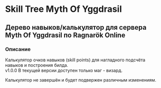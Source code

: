 # Skill Tree Myth Of Yggdrasil
## Дерево навыков/калькулятор для сервера Myth Of Yggdrasil по Ragnarök Online

### Описание  
Калькулятор очков навыков (skill points) для нагладного подсчёта навыков и построения билда.  
v1.0.0 В текущей версии доступен только маг - визард.  

Калькулятор не завершён и будет подвержен различным изменениям. 
